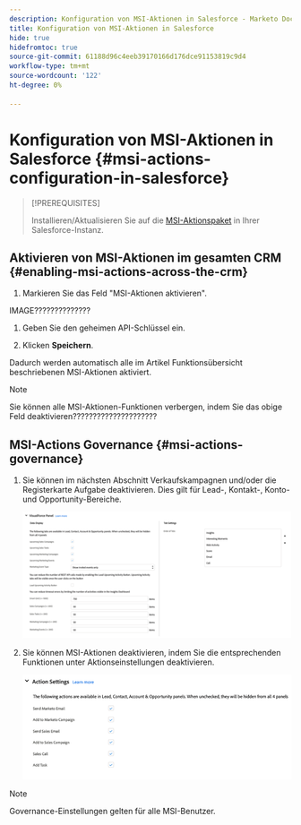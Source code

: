 ```yaml
---
description: Konfiguration von MSI-Aktionen in Salesforce - Marketo Docs - Produktdokumentation
title: Konfiguration von MSI-Aktionen in Salesforce
hide: true
hidefromtoc: true
source-git-commit: 61188d96c4eeb39170166d176dce91153819c9d4
workflow-type: tm+mt
source-wordcount: '122'
ht-degree: 0%

---
```


# Konfiguration von MSI-Aktionen in Salesforce {#msi-actions-configuration-in-salesforce}

>[!PREREQUISITES]
>
>Installieren/Aktualisieren Sie auf die [MSI-Aktionspaket](/help/marketo/product-docs/marketo-sales-insight/msi-for-salesforce/configuration/configure-marketo-sales-insight-in-salesforce-enterprise-unlimited.md) in Ihrer Salesforce-Instanz.

## Aktivieren von MSI-Aktionen im gesamten CRM {#enabling-msi-actions-across-the-crm}

1. Markieren Sie das Feld &quot;MSI-Aktionen aktivieren&quot;.

IMAGE??????????????

1. Geben Sie den geheimen API-Schlüssel ein.

1. Klicken **Speichern**.

Dadurch werden automatisch alle im Artikel Funktionsübersicht beschriebenen MSI-Aktionen aktiviert.

>[!NOTE]
>
>Sie können alle MSI-Aktionen-Funktionen verbergen, indem Sie das obige Feld deaktivieren?????????????????????

## MSI-Actions Governance {#msi-actions-governance}

1. Sie können im nächsten Abschnitt Verkaufskampagnen und/oder die Registerkarte Aufgabe deaktivieren. Dies gilt für Lead-, Kontakt-, Konto- und Opportunity-Bereiche.

   ![](assets/msi-actions-configuration-in-salesforce-2.png)

1. Sie können MSI-Aktionen deaktivieren, indem Sie die entsprechenden Funktionen unter Aktionseinstellungen deaktivieren.

   ![](assets/msi-actions-configuration-in-salesforce-3.png)

>[!NOTE]
>
>Governance-Einstellungen gelten für alle MSI-Benutzer.
